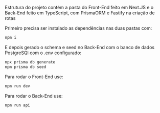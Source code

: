 Estrutura do projeto contém a pasta do Front-End feito em Next.JS e o Back-End feito em TypeScript, com PrismaORM e Fastify na criação de rotas

Primeiro precisa ser instalado as dependências nas duas pastas com:
```bash
npm i
```

E depois gerado o schema e seed no Back-End com o banco de dados PostgreSQl com o .env configurado:
```bash
npx prisma db generate
npm prisma db seed
```

Para rodar o Front-End use:

```bash
npm run dev
```

Para rodar o Back-End use: 

```bash
npm run api
```